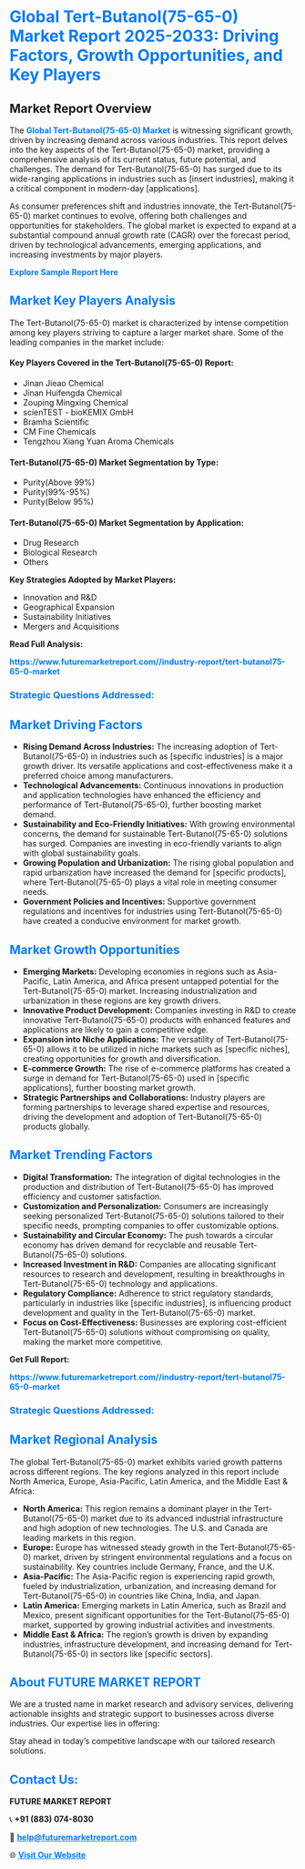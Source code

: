 <h1 style="color: #007BFF;">Global Tert-Butanol(75-65-0) Market Report 2025-2033: Driving Factors, Growth Opportunities, and Key Players</h1>

<section id="overview">
<h2>Market Report Overview</h2>
<p>The <a href="https://www.futuremarketreport.com//industry-report/tert-butanol75-65-0-market" style="color: #007BFF; text-decoration: none;"><strong>Global Tert-Butanol(75-65-0) Market</strong></a> is witnessing significant growth, driven by increasing demand across various industries. This report delves into the key aspects of the Tert-Butanol(75-65-0) market, providing a comprehensive analysis of its current status, future potential, and challenges. The demand for Tert-Butanol(75-65-0) has surged due to its wide-ranging applications in industries such as [insert industries], making it a critical component in modern-day [applications].</p>
<p>As consumer preferences shift and industries innovate, the Tert-Butanol(75-65-0) market continues to evolve, offering both challenges and opportunities for stakeholders. The global market is expected to expand at a substantial compound annual growth rate (CAGR) over the forecast period, driven by technological advancements, emerging applications, and increasing investments by major players.</p>
</section>

<section id="overview">
<p><a href="https://www.futuremarketreport.com//request-sample/reportId=52043" style="color: #007BFF; text-decoration: none;"><strong>Explore Sample Report Here</strong></a></p>
</section>

<section id="key-players">
<h2 style="color: #007BFF;">Market Key Players Analysis</h2>
<p>The Tert-Butanol(75-65-0) market is characterized by intense competition among key players striving to capture a larger market share. Some of the leading companies in the market include:</p>
<h4>Key Players Covered in the Tert-Butanol(75-65-0) Report:</h4>
<ul><li>Jinan Jieao Chemical</li><li>Jinan Huifengda Chemical</li><li>Zouping Mingxing Chemical</li><li>scienTEST - bioKEMIX GmbH</li><li>Bramha Scientific</li><li>CM Fine Chemicals</li><li>Tengzhou Xiang Yuan Aroma Chemicals</li></ul>
<h4>Tert-Butanol(75-65-0) Market Segmentation by Type:</h4>
<ul><li>Purity(Above 99%)</li><li>Purity(99%-95%)</li><li>Purity(Below 95%)</li></ul>

<h4>Tert-Butanol(75-65-0) Market Segmentation by Application:</h4>
<ul><li>Drug Research</li><li>Biological Research</li><li>Others</li></ul>
<p><strong>Key Strategies Adopted by Market Players:</strong></p>
<ul>
<li>Innovation and R&D</li>
<li>Geographical Expansion</li>
<li>Sustainability Initiatives</li>
<li>Mergers and Acquisitions</li>
</ul>
</section>

<section>
<p><strong>Read Full Analysis: </strong></p><a href="https://www.futuremarketreport.com//industry-report/tert-butanol75-65-0-market" style="color: #007BFF; text-decoration: none;"><strong>https://www.futuremarketreport.com//industry-report/tert-butanol75-65-0-market</strong></a>
<h3 style="color: #007BFF;">Strategic Questions Addressed:</h3>
</section>

<section id="driving-factors">
<h2 style="color: #007BFF;">Market Driving Factors</h2>
<ul>
<li><strong>Rising Demand Across Industries:</strong> The increasing adoption of Tert-Butanol(75-65-0) in industries such as [specific industries] is a major growth driver. Its versatile applications and cost-effectiveness make it a preferred choice among manufacturers.</li>
<li><strong>Technological Advancements:</strong> Continuous innovations in production and application technologies have enhanced the efficiency and performance of Tert-Butanol(75-65-0), further boosting market demand.</li>
<li><strong>Sustainability and Eco-Friendly Initiatives:</strong> With growing environmental concerns, the demand for sustainable Tert-Butanol(75-65-0) solutions has surged. Companies are investing in eco-friendly variants to align with global sustainability goals.</li>
<li><strong>Growing Population and Urbanization:</strong> The rising global population and rapid urbanization have increased the demand for [specific products], where Tert-Butanol(75-65-0) plays a vital role in meeting consumer needs.</li>
<li><strong>Government Policies and Incentives:</strong> Supportive government regulations and incentives for industries using Tert-Butanol(75-65-0) have created a conducive environment for market growth.</li>
</ul>
</section>

<section id="growth-opportunities">
<h2 style="color: #007BFF;">Market Growth Opportunities</h2>
<ul>
<li><strong>Emerging Markets:</strong> Developing economies in regions such as Asia-Pacific, Latin America, and Africa present untapped potential for the Tert-Butanol(75-65-0) market. Increasing industrialization and urbanization in these regions are key growth drivers.</li>
<li><strong>Innovative Product Development:</strong> Companies investing in R&D to create innovative Tert-Butanol(75-65-0) products with enhanced features and applications are likely to gain a competitive edge.</li>
<li><strong>Expansion into Niche Applications:</strong> The versatility of Tert-Butanol(75-65-0) allows it to be utilized in niche markets such as [specific niches], creating opportunities for growth and diversification.</li>
<li><strong>E-commerce Growth:</strong> The rise of e-commerce platforms has created a surge in demand for Tert-Butanol(75-65-0) used in [specific applications], further boosting market growth.</li>
<li><strong>Strategic Partnerships and Collaborations:</strong> Industry players are forming partnerships to leverage shared expertise and resources, driving the development and adoption of Tert-Butanol(75-65-0) products globally.</li>
</ul>
</section>

<section id="trending-factors">
<h2 style="color: #007BFF;">Market Trending Factors</h2>
<ul>
<li><strong>Digital Transformation:</strong> The integration of digital technologies in the production and distribution of Tert-Butanol(75-65-0) has improved efficiency and customer satisfaction.</li>
<li><strong>Customization and Personalization:</strong> Consumers are increasingly seeking personalized Tert-Butanol(75-65-0) solutions tailored to their specific needs, prompting companies to offer customizable options.</li>
<li><strong>Sustainability and Circular Economy:</strong> The push towards a circular economy has driven demand for recyclable and reusable Tert-Butanol(75-65-0) solutions.</li>
<li><strong>Increased Investment in R&D:</strong> Companies are allocating significant resources to research and development, resulting in breakthroughs in Tert-Butanol(75-65-0) technology and applications.</li>
<li><strong>Regulatory Compliance:</strong> Adherence to strict regulatory standards, particularly in industries like [specific industries], is influencing product development and quality in the Tert-Butanol(75-65-0) market.</li>
<li><strong>Focus on Cost-Effectiveness:</strong> Businesses are exploring cost-efficient Tert-Butanol(75-65-0) solutions without compromising on quality, making the market more competitive.</li>
</ul>
</section>

<section>
<p><strong>Get Full Report: </strong></p><a href="https://www.futuremarketreport.com//industry-report/tert-butanol75-65-0-market" style="color: #007BFF; text-decoration: none;"><strong>https://www.futuremarketreport.com//industry-report/tert-butanol75-65-0-market</strong></a>
<h3 style="color: #007BFF;">Strategic Questions Addressed:</h3>
</section>


<section id="regional-analysis">
<h2 style="color: #007BFF;">Market Regional Analysis</h2>
<p>The global Tert-Butanol(75-65-0) market exhibits varied growth patterns across different regions. The key regions analyzed in this report include North America, Europe, Asia-Pacific, Latin America, and the Middle East & Africa:</p>
<ul>
<li><strong>North America:</strong> This region remains a dominant player in the Tert-Butanol(75-65-0) market due to its advanced industrial infrastructure and high adoption of new technologies. The U.S. and Canada are leading markets in this region.</li>
<li><strong>Europe:</strong> Europe has witnessed steady growth in the Tert-Butanol(75-65-0) market, driven by stringent environmental regulations and a focus on sustainability. Key countries include Germany, France, and the U.K.</li>
<li><strong>Asia-Pacific:</strong> The Asia-Pacific region is experiencing rapid growth, fueled by industrialization, urbanization, and increasing demand for Tert-Butanol(75-65-0) in countries like China, India, and Japan.</li>
<li><strong>Latin America:</strong> Emerging markets in Latin America, such as Brazil and Mexico, present significant opportunities for the Tert-Butanol(75-65-0) market, supported by growing industrial activities and investments.</li>
<li><strong>Middle East & Africa:</strong> The region’s growth is driven by expanding industries, infrastructure development, and increasing demand for Tert-Butanol(75-65-0) in sectors like [specific sectors].</li>
</ul>
</section>

<footer>
<h2 style="color: #007BFF;">About FUTURE MARKET REPORT</h2>
<p>We are a trusted name in market research and advisory services, delivering actionable insights and strategic support to businesses across diverse industries. Our expertise lies in offering:</p>

<p>Stay ahead in today’s competitive landscape with our tailored research solutions.</p>

<h2 style="color: #007BFF;">Contact Us:</h2>
<p><strong>FUTURE MARKET REPORT</strong></p>
<p>📞 <strong>+91 (883) 074-8030</strong></p>
<p>📧 <strong><a href="mailto:help@futuremarketreport.com" style="color: #007BFF;">help@futuremarketreport.com</a></strong></p>
<p>🌐 <strong><a href="https://www.futuremarketreport.com/" style="color: #007BFF;">Visit Our Website</a></strong></p>
</footer>